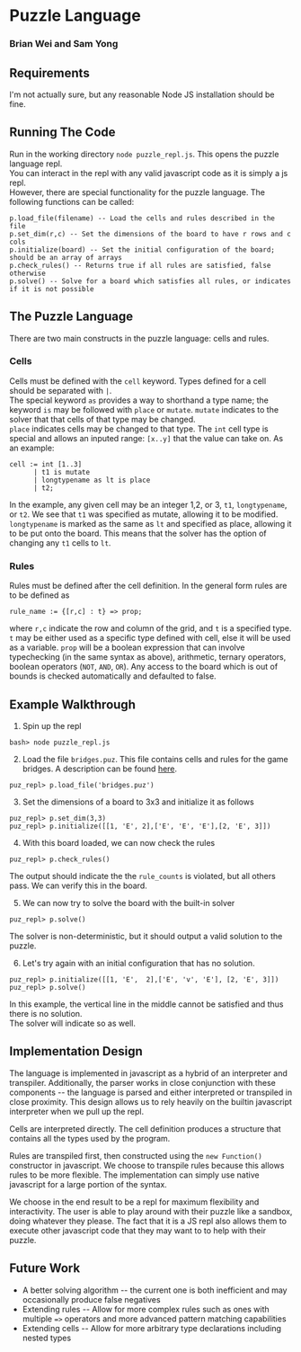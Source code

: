 # Puzzle Language
### Brian Wei and Sam Yong

## Requirements
I'm not actually sure, but any reasonable Node JS installation should be fine.

## Running The Code
Run in the working directory ``node puzzle_repl.js``.  This opens the puzzle language repl.  
You can interact in the repl with any valid javascript code as it is simply a js repl.  
However, there are special functionality for the puzzle language.  The following functions can be called:

```
p.load_file(filename) -- Load the cells and rules described in the file
p.set_dim(r,c) -- Set the dimensions of the board to have r rows and c cols
p.initialize(board) -- Set the initial configuration of the board; should be an array of arrays
p.check_rules() -- Returns true if all rules are satisfied, false otherwise
p.solve() -- Solve for a board which satisfies all rules, or indicates if it is not possible
```

## The Puzzle Language
There are two main constructs in the puzzle language: cells and rules.
### Cells
Cells must be defined with the ``cell`` keyword.  Types defined for a cell should be separated with `|`.  
The special keyword ``as`` provides a way to shorthand a type name; the keyword ``is`` may be followed with
``place`` or ``mutate``.  ``mutate`` indicates to the solver that that cells of that type may be changed.  
``place`` indicates cells may be changed to that type.  The ``int`` cell type is special and allows an inputed
range: ``[x..y]`` that the value can take on.  As an example:

```
cell := int [1..3]
      | t1 is mutate
      | longtypename as lt is place
      | t2;
```

In the example, any given cell may be an integer 1,2, or 3, ``t1``, ``longtypename``, or ``t2``.  We see that ``t1``
was specified as mutate, allowing it to be modified.  ``longtypename`` is marked as the same as ``lt`` and specified as
place, allowing it to be put onto the board.  This means that the solver has the option of changing any ``t1`` cells to ``lt``.

### Rules
Rules must be defined after the cell definition.  In the general form rules are to be defined as

```
rule_name := {[r,c] : t} => prop;
```
where ``r,c`` indicate the row and column of the grid, and ``t`` is a specified type.  ``t`` may be either used as a specific type
defined with cell, else it will be used as a variable.  ``prop`` will be a boolean expression that can involve typechecking
(in the same syntax as above), arithmetic, ternary operators, boolean operators (``NOT``, ``AND``, ``OR``).  Any access to the
board which is out of bounds is checked automatically and defaulted to false.

## Example Walkthrough
1. Spin up the repl
```
bash> node puzzle_repl.js
```
2. Load the file ``bridges.puz``.  This file contains cells and rules for the game bridges.  A description can be found 
[here](https://en.wikipedia.org/wiki/Hashiwokakero).
```
puz_repl> p.load_file('bridges.puz')
```
3. Set the dimensions of a board to 3x3 and initialize it as follows
```
puz_repl> p.set_dim(3,3)
puz_repl> p.initialize([[1, 'E', 2],['E', 'E', 'E'],[2, 'E', 3]])
```
4. With this board loaded, we can now check the rules
```
puz_repl> p.check_rules()
```
The output should indicate the the ``rule_counts`` is violated, but all others pass.  We can verify this in the board.

5. We can now try to solve the board with the built-in solver
```
puz_repl> p.solve()
```
The solver is non-deterministic, but it should output a valid solution to the puzzle.

6.  Let's try again with an initial configuration that has no solution.
```
puz_repl> p.initialize([[1, 'E',  2],['E', 'v', 'E'], [2, 'E', 3]])
puz_repl> p.solve()
```
In this example, the vertical line in the middle cannot be satisfied and thus there is no solution.  
The solver will indicate so as well.

## Implementation Design
The language is implemented in javascript as a hybrid of an interpreter and transpiler.  Additionally, the parser works in
close conjunction with these components -- the language is parsed and either interpreted or transpiled in close proximity.
This design allows us to rely heavily on the builtin javascript interpreter when we pull up the repl.

Cells are interpreted directly.  The cell definition produces a structure that contains all the types used by the program.

Rules are transpiled first, then constructed using the ``new Function()`` constructor in javascript.  We choose to transpile 
rules because this allows rules to be more flexible.  The implementation can simply use native javascript for a large portion
of the syntax.

We choose in the end result to be a repl for maximum flexibility and interactivity.  The user is able to play around
with their puzzle like a sandbox, doing whatever they please.  The fact that it is a JS repl also allows them to execute
other javascript code that they may want to to help with their puzzle.

## Future Work
* A better solving algorithm -- the current one is both inefficient and may occasionally produce false negatives
* Extending rules -- Allow for more complex rules such as ones with multiple ``=>`` operators and more advanced
pattern matching capabilities
* Extending cells -- Allow for more arbitrary type declarations including nested types


